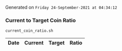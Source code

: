 Generated on `Friday 24-September-2021 at 04:34:12`

### Current to Target Coin Ratio
`current_coin_ratio.sh`

Date|Current|Target|Ratio
---|---|---|---

